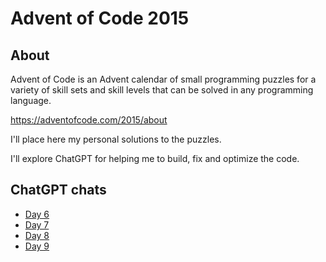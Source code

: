 # Advent of Code 2015

## About

Advent of Code is an Advent calendar of small programming puzzles for a variety of skill sets and skill levels that can be solved in any programming language.

<https://adventofcode.com/2015/about>

I'll place here my personal solutions to the puzzles.

I'll explore ChatGPT for helping me to build, fix and optimize the code.

## ChatGPT chats

* [Day 6](https://chat.openai.com/share/1f5cab2d-deae-471e-b77a-738dea16434c)
* [Day 7](https://chat.openai.com/share/20dfd91c-7b91-4e7b-9d35-f8eed6e89a3c)
* [Day 8](https://chat.openai.com/share/ea6dd088-3a16-4019-8259-b1790fcf5549)
* [Day 9](https://chat.openai.com/share/dd64e5bc-f469-4a80-8559-d5537a6b8f46)